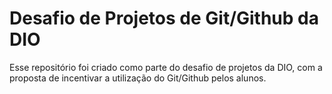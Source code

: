 # Desafio de Projetos de Git/Github da DIO

Esse repositório foi criado como parte do desafio de projetos da DIO, com a proposta de incentivar a utilização do Git/Github pelos alunos.
